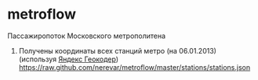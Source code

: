 metroflow
=========

Пассажиропоток Московского метрополитена

1. Получены координаты всех станций метро (на 06.01.2013) (используя [Яндекс Геокодер](http://api.yandex.ru/maps/doc/geocoder/desc/concepts/About.xml))
    https://raw.github.com/nerevar/metroflow/master/stations/stations.json
